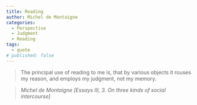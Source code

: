 ```yaml
---
title: Reading
author: Michel de Montaigne
categories:
  - Perspective
  - Judgment
  - Reading
tags:
  - quote
# published: false
---
```


> The principal use of reading to me is, that by various objects it rouses my reason, and employs my judgment, not my memory.

> <cite>Michel de Montaigne [Essays III, 3. On three kinds of social intercourse]</cite>
